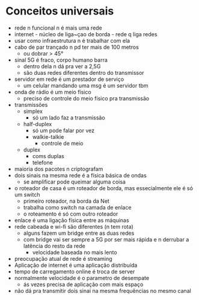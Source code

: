 # Conceitos universais
- rede n funcional n é mais uma rede
- internet - núcleo de liga~çao de borda - rede q liga redes
- usar como infraestrutura n é trabalhar com ela
- cabo de par trançado n pd ter mais de 100 metros
    - ou dobrar > 45°
- sinal 5G é fraco, corpo humano barra
    - dentro dela n dá pra ver a 2,5G
    - são duas redes diferentes dentro do transmissor
- servidor em rede é um prestador de serviço
    - um celular mandando uma msg é um servidor tbm
- onda de rádio é um meio físico
    - preciso de controle do meio físico pra transmissão
- transmissões
    - simplex
        - só um lado faz a transmissão
    - half-duplex
        - só um pode falar por vez
        - walkie-talkie
            - controle de meio
    - duplex
        - coms duplas
        - telefone
- maioria dos pacotes n criptografam
- dois sinais na mesma rede é a física básica de ondas
    - se amplificar pode queimar alguma coisa
- o roteador de casa é um roteador de borda, mas essecialmente ele é só um switch
    - primeiro roteador, na borda da Net
    - trabalha como switch na camada de enlace
    - o roteamento é só com outro roteador
- enlace é uma ligação física entre as máquinas
- rede cabeada e wi-fi são diferentes (n tem rota)
    - alguns fazem um bridge entre as duas redes
    - com bridge vai ser sempre a 5G por ser mais rápida e n derrubar a latência do resto da rede
        - velocidade baseada no mais lento
- preocupação atual de rede é streaming 
- Aplicação de internet é uma aplicação distribuída
- tempo de carregamento online é troca de server
- normalmente velocidade é o parametro de desempate
    - ás vezes precisa de aplicação com mais espaço
- não dá pra transmitir dois sinai na mesma frequências no mesmo canal
